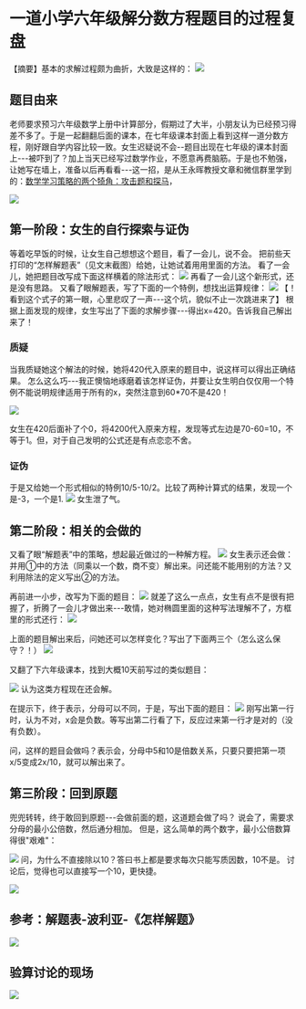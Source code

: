 
# 一道小学六年级解分数方程题目的过程复盘

【摘要】基本的求解过程颇为曲折，大致是这样的：
![](vx_images/125013236519.png)


## 题目由来

老师要求预习六年级数学上册中计算部分，假期过了大半，小朋友认为已经预习得差不多了。于是一起翻翻后面的课本，在七年级课本封面上看到这样一道分数方程，刚好跟自学内容比较一致。女生迟疑说不会--题目出现在七年级的课本封面上---被吓到了？加上当天已经写过数学作业，不愿意再费脑筋。于是也不勉强，让她写在墙上，准备以后再看看---这一招，是从王永晖教授文章和微信群里学到的：[数学学习策略的两个犄角：攻击题和探马](http://wap.sciencenet.cn/blog-45143-1226065.html?mobile=1)，

![](vx_images/3528403260172.png)

## 第一阶段：女生的自行探索与证伪
等着吃早饭的时候，让女生自己想想这个题目，看了一会儿，说不会。
把前些天打印的“怎样解题表”（见文末截图）给她，让她试着用用里面的方法。
看了一会儿，她把题目改写成下面这样横着的除法形式：
![](vx_images/1221309255278.png)
再看了一会儿这个新形式，还是没有思路。
又看了眼解题表，写了下面的一个特例，想找出运算规律：
![](vx_images/4645419258959.png)
【！看到这个式子的第一眼，心里悲叹了一声---这个坑，貌似不止一次跳进来了】
根据上面发现的规律，女生写出了下面的求解步骤---得出x=420。告诉我自己解出来了！

### 质疑
当我质疑她这个解法的时候，她将420代入原来的题目中，说这样可以得出正确结果。
怎么这么巧---我正懊恼地琢磨着该怎样证伪，并要让女生明白仅仅用一个特例不能说明规律适用于所有的x，突然注意到60*70不是420！

![](vx_images/677441233809.png)

女生在420后面补了个0，将4200代入原来方程，发现等式左边是70-60=10，不等于1。但，对于自己发明的公式还是有点恋恋不舍。

### 证伪
于是又给她一个形式相似的特例10/5-10/2。比较了两种计算式的结果，发现一个是-3，一个是1.
![](vx_images/5594534231305.png)
女生泄了气。


## 第二阶段：相关的会做的
又看了眼“解题表”中的策略，想起最近做过的一种解方程。
![](vx_images/2712350242756.png)
女生表示还会做：
并用①中的方法（同乘以一个数，商不变）解出来。问还能不能用别的方法？又利用除法的定义写出②的方法。

再前进一小步，改写为下面的题目：
![](vx_images/3844401005642.png)
就差了这么一点点，女生有点不是很有把握了，折腾了一会儿才做出来---敢情，她对椭圆里面的这种写法理解不了，方框里的形式还行：
![](vx_images/21304006251.png)

上面的题目解出来后，问她还可以怎样变化？写出了下面两三个（怎么这么保守？！）
![](vx_images/2091812187776.png)


又翻了下六年级课本，找到大概10天前写过的类似题目：

![](vx_images/1633622004717.png)
认为这类方程现在还会解。


在提示下，终于表示，分母可以不同，于是，写出下面的题目：
![](vx_images/3310614015419.png)
刚写出第一行时，认为不对，x会是负数。等写出第二行看了下，反应过来第一行才是对的（没有负数）。

问，这样的题目会做吗？表示会，分母中5和10是倍数关系，只要只要把第一项x/5变成2x/10，就可以解出来了。



## 第三阶段：回到原题

兜兜转转，终于敢回到原题---会做前面的题，这道题会做了吗？
说会了，需要求分母的最小公倍数，然后通分相加。
但是，这么简单的两个数字，最小公倍数算得很"艰难"：

![](vx_images/1087815188959.png)
问，为什么不直接除以10？答曰书上都是要求每次只能写质因数，10不是。
讨论后，觉得也可以直接写一个10，更快捷。

![](vx_images/1240324239281.png)




## 参考：解题表-波利亚-《怎样解题》

![](vx_images/4761536239983.png)

## 验算讨论的现场
![](vx_images/5116227227148.png)